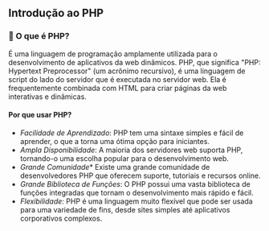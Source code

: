 ## Introdução ao PHP

### 🧐 O que é PHP?

É uma linguagem de programação amplamente utilizada para o desenvolvimento de aplicativos da web dinâmicos. PHP, que significa "PHP: Hypertext Preprocessor" (um acrônimo recursivo), é uma linguagem de script do lado do servidor que é executada no servidor web. Ela é frequentemente combinada com HTML para criar páginas da web interativas e dinâmicas.

#### Por que usar PHP?

- *Facilidade de Aprendizado*: PHP tem uma sintaxe simples e fácil de aprender, o que a torna uma ótima opção para iniciantes.
- *Ampla Disponibilidade*: A maioria dos servidores web suporta PHP, tornando-o uma escolha popular para o desenvolvimento web.
- *Grande Comunidade** Existe uma grande comunidade de desenvolvedores PHP que oferecem suporte, tutoriais e recursos online.
- *Grande Biblioteca de Funções*: O PHP possui uma vasta biblioteca de funções integradas que tornam o desenvolvimento mais rápido e fácil.
- *Flexibilidade*: PHP é uma linguagem muito flexível que pode ser usada para uma variedade de fins, desde sites simples até aplicativos corporativos complexos.
